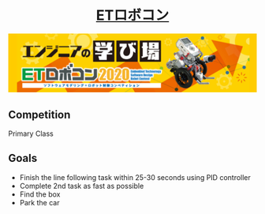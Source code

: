# <div align="center">[ETロボコン](https://www.etrobo.jp/)

<img src="banner.png">

## Competition
Primary Class

## Goals
- Finish the line following task within 25-30 seconds using PID controller
- Complete 2nd task as fast as possible
- Find the box
- Park the car
